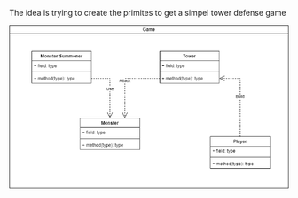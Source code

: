 The idea is trying to create the primites to get a simpel tower defense game

![Alt text](doc_images/diagram.png)
